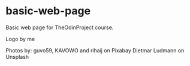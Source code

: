 # basic-web-page
Basic web page for TheOdinProject course.

Logo by me

Photos by:
guvo59, KAVOWO and rihaij on Pixabay
Dietmar Ludmann on Unsplash
